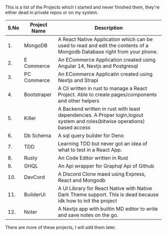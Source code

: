 This is a list of the Projects which I started and never finished them, they're either dead in private repos or on my system.

|  S.No  |  Project Name | Description |
|  ---   |  -----------  | ----------- |
|  1.    | MongoDB  | A React Native Application which can be used to read and edit the contents of a Mongodb Database right from your phone.  | 
| 2. | E Commerce | An ECommerce Application created using Angular 14, Nestjs and Postgresql|
|3.| PC Commerce | An ECommerce Applicatin created using Nextjs and Strapi |
|4.|  Bootstraper | A Cli written in rust to manage a React Project. Able to create pages/components and other helpers|
| 5. | Killer | A Backend written in rust with least dependencies. A Proper login,logout system and roles(bitwise operations) based access |
| 6. | Db Schema | A sql query builder for Deno|
|7.| TDD | Learning TDD but never got an idea of what to test in a React App.|
|8.| Rusty | An Code Editor written in Rust|
|9.| GHQL| An Api wrapper for Graphql Api of Github |
|10.| DevCord| A Discord Clone maed using Express, React and Mongodb |
|11.| BuilderUI | A UI Library for React Native with Native Dark Theme support. This is dead because idk how to init the project|
|12.| Noter | A Nextjs app with builtin MD editor to write and save notes on the go.|


There are more of these projects, I will add them later.
